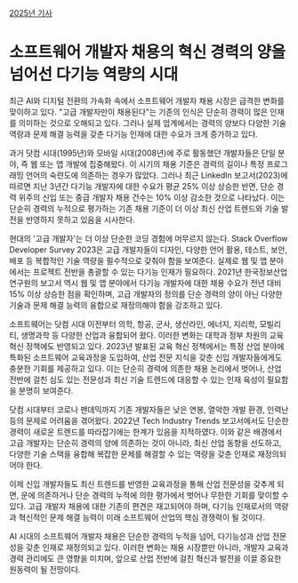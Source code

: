 [2025년 기사](./index.md)
# 소프트웨어 개발자 채용의 혁신 경력의 양을 넘어선 다기능 역량의 시대

최근 AI와 디지털 전환의 가속화 속에서 소프트웨어 개발자 채용 시장은 급격한 변화를 맞이하고 있다. "고급 개발자만이  채용된다"는 기존의 인식은 단순히 경력이 많은 인재를 의미하는 것으로 오해되고 있다. 그러나 실제 업계에서는 경력의 양보다 다양한 기술 역량과 문제 해결 능력을 갖춘 다기능 인재에 대한 수요가 크게 증가하고 있다.


과거 닷컴 시대(1995년)와 모바일 시대(2008년)에 주로 활동했던 개발자들은 단일 분야, 즉 웹 또는 앱 개발에  집중해왔다. 이 시기의 채용 기준은 경력의 길이나 특정 프로그래밍 언어의 숙련도에 의존하는 경우가 많았다. 그러나 최근  LinkedIn 보고서(2023)에 따르면 지난 3년간 다기능 개발자에 대한 수요가 평균 25% 이상 상승한 반면, 단순 경력  위주의 신입 또는 중급 개발자 채용 건수는 10% 이상 감소한 것으로 나타났다. 이는 단순히 경력의 누적으로 평가하는 기존 채용  기준이 더 이상 최신 산업 트렌드와 기술 발전을 반영하지 못하고 있음을 시사한다.


현대의 '고급 개발자'는 더 이상 단순한 코딩 경험에 머무르지 않는다. Stack Overflow Developer  Survey 2023은 고급 개발자들이 디자인, 다양한 언어 활용, 테스트, 보안, 배포 등 복합적인 기술 역량을 필수적으로  갖춰야 함을 보여준다. 실제로 웹 및 앱 분야에서는 프로젝트 전반을 총괄할 수 있는 다기능 인재가 필요하다. 2021년  한국정보산업연구원의 보고서 역시 웹 및 앱 분야에서 다기능 개발자에 대한 채용 수요가 전년 대비 15% 이상 상승한 점을  확인하며, 고급 개발자의 정의를 단순 경력의 양이 아닌 다양한 기술과 문제 해결 능력의 융합으로 재정의해야 함을 강조하고 있다.


소프트웨어는 닷컴 시대 이전부터 의학, 항공, 군사, 생산라인, 에너지, 지리학, 모빌리티, 생명과학 등 다양한 산업과  융합되어 왔다. 이러한 변화는 대학과 정부 차원의 교육 혁신 정책에도 반영되고 있다. 2023년 발표된 교육 혁신 정책에서는 특정 산업 분야에 특화된 소프트웨어 교육과정을 도입하여, 산업 전문 지식을 갖춘 신입 개발자들에게도 충분한 기회를 제공하고 있다.  이는 단순히 경력에 의존한 채용 논리에서 벗어나, 산업 전반에 걸친 심도 있는 전문성과 최신 기술 트렌드에 대응할 수 있는 인재  육성이 필요함을 분명히 보여준다.


닷컴 시대부터 코로나 팬데믹까지 기존 개발자들은 낮은 연봉, 열악한 개발 환경, 인력난 등의 문제로 어려움을 겪어왔다.  2022년 Tech Industry Trends 보고서에서도 단순한 경력이 새로운 트렌드를 따라잡기에는 한계가 있음을 지적하였다. 이와 같은 배경에서 고급 개발자는 단순히 경력의 양에 의존하는 것이 아니라, 최신 산업 동향을 선도하고, 다양한 기술 스택을  융합해 복잡한 문제를 해결할 수 있는 역량을 갖춘 인재로 재정의되어야 한다.

이제 신입 개발자들도 최신 트렌드를 반영한 교육과정을 통해 산업 전문성을 갖추게 되면, 운에 의존하거나 단순 경력의 누적에  의한 평가에서 벗어나 무한한 기회를 맞이할 수 있다. 고급 개발자 채용에 대한 기존의 편견은 재고되어야 하며, 다기능 인재로서의  역량과 혁신적인 문제 해결 능력이 미래 소프트웨어 산업의 핵심 경쟁력이 될 것이다.


AI 시대의 소프트웨어 개발자 채용은 단순한 경력의 누적을 넘어, 다기능성과 산업 전문성을 갖춘 인재로 재정의되고 있다.  이러한 변화는 채용 시장뿐만 아니라, 개발자 교육과 경력 관리에도 큰 영향을 미치며, 앞으로 산업 전반에 걸친 혁신과 발전을 이끌 중요한 원동력이 될 전망이다.

